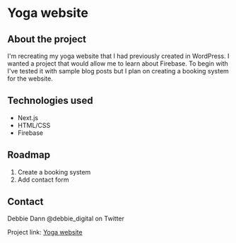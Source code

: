# Yoga website

## About the project

I'm recreating my yoga website that I had previously created in WordPress. I wanted a project that would allow me to learn about Firebase. To begin with I've tested it with sample blog posts but I plan on creating a booking system for the website.

## Technologies used

* Next.js
* HTML/CSS
* Firebase

## Roadmap

1. Create a booking system
2. Add contact form

## Contact

Debbie Dann @debbie_digital on Twitter

Project link: [Yoga website](https://relaxed-noether-4fba77.netlify.app/)
